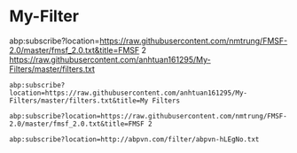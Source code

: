 # My-Filter


abp:subscribe?location=https://raw.githubusercontent.com/nmtrung/FMSF-2.0/master/fmsf_2.0.txt&title=FMSF 2
https://raw.githubusercontent.com/anhtuan161295/My-Filters/master/filters.txt
<!-- Place this tag where you want the button to render. -->
```
abp:subscribe?location=https://raw.githubusercontent.com/anhtuan161295/My-Filters/master/filters.txt&title=My Filters
```

```
abp:subscribe?location=https://raw.githubusercontent.com/nmtrung/FMSF-2.0/master/fmsf_2.0.txt&title=FMSF 2
```

```
abp:subscribe?location=http://abpvn.com/filter/abpvn-hLEgNo.txt
```

